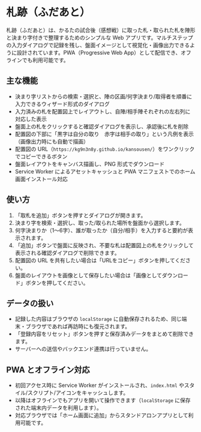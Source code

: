 # 札跡（ふだあと）

札跡（ふだあと）は、かるたの試合後（感想戦）に取った札・取られた札を陣形と決まり字付きで整理するためのシンプルな Web アプリです。マルチステップの入力ダイアログで記録を残し、盤面イメージとして視覚化・画像出力できるように設計されています。PWA（Progressive Web App）として配信でき、オフラインでも利用可能です。

## 主な機能
- 決まり字リストからの検索・選択と、陣の区画/何字決まり/取得者を順番に入力できるウィザード形式のダイアログ
- 入力済みの札を配置図上でレイアウトし、自陣/相手陣それぞれの左右列に対応した表示
- 盤面上の札をクリックすると確認ダイアログを表示し、承認後に札を削除
- 配置図の下部に「黒字は自分の取り　赤字は相手の取り」という凡例を表示（画像出力時にも自動で描画）
- 配置図の URL（`https://kg9n3n8y.github.io/kansousen/`）をワンクリックでコピーできるボタン
- 盤面レイアウトをキャンバス描画し、PNG 形式でダウンロード
- Service Worker によるアセットキャッシュと PWA マニフェストでのホーム画面インストール対応

## 使い方
1. 「取札を追加」ボタンを押すとダイアログが開きます。
2. 決まり字を検索・選択し、取った/取られた場所を盤面から選択します。
3. 何字決まりか（1〜6字）、誰が取ったか（自分/相手）を入力すると要約が表示されます。
4. 「追加」ボタンで盤面に反映され、不要な札は配置図上の札をクリックして表示される確認ダイアログで削除できます。
5. 配置図の URL を共有したい場合は「URLをコピー」ボタンを押してください。
6. 盤面のレイアウトを画像として保存したい場合は「画像としてダウンロード」ボタンを押してください。

## データの扱い
- 記録した内容はブラウザの `localStorage` に自動保存されるため、同じ端末・ブラウザであれば再訪時にも復元されます。
- 「登録内容をリセット」ボタンを押すと保存済みデータをまとめて削除できます。
- サーバーへの送信やバックエンド連携は行っていません。

## PWA とオフライン対応
- 初回アクセス時に Service Worker がインストールされ、`index.html` やスタイル/スクリプト/アイコンをキャッシュします。
- 以降はオフラインでもアプリを開いて操作できます（`localStorage` に保存された端末内データを利用します）。
- 対応ブラウザでは「ホーム画面に追加」からスタンドアロンアプリとして利用可能です。
